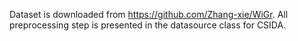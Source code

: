 Dataset is downloaded from https://github.com/Zhang-xie/WiGr.
All preprocessing step is presented in the datasource class for CSIDA.
